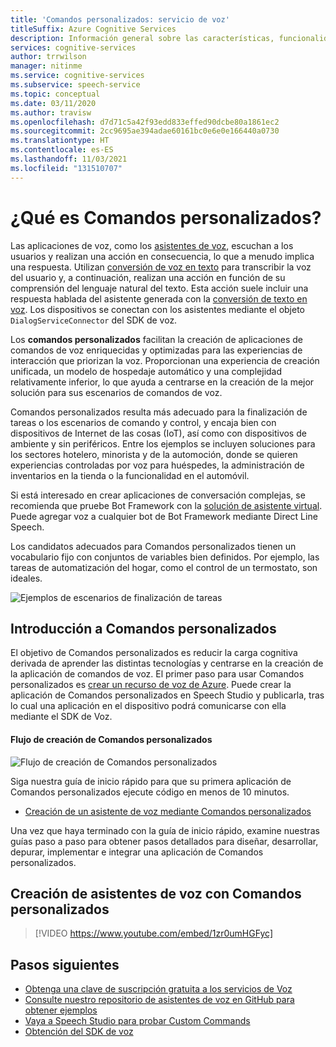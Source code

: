 ```yaml
---
title: 'Comandos personalizados: servicio de voz'
titleSuffix: Azure Cognitive Services
description: Información general sobre las características, funcionalidades y restricciones de Comandos personalizados, que es una solución para crear aplicaciones de voz.
services: cognitive-services
author: trrwilson
manager: nitinme
ms.service: cognitive-services
ms.subservice: speech-service
ms.topic: conceptual
ms.date: 03/11/2020
ms.author: travisw
ms.openlocfilehash: d7d71c5a42f93edd833effed90dcbe80a1861ec2
ms.sourcegitcommit: 2cc9695ae394adae60161bc0e6e0e166440a0730
ms.translationtype: HT
ms.contentlocale: es-ES
ms.lasthandoff: 11/03/2021
ms.locfileid: "131510707"
---
```

# <a name="what-is-custom-commands"></a>¿Qué es Comandos personalizados?

Las aplicaciones de voz, como los [asistentes de voz](voice-assistants.md), escuchan a los usuarios y realizan una acción en consecuencia, lo que a menudo implica una respuesta. Utilizan [conversión de voz en texto](speech-to-text.md) para transcribir la voz del usuario y, a continuación, realizan una acción en función de su comprensión del lenguaje natural del texto. Esta acción suele incluir una respuesta hablada del asistente generada con la [conversión de texto en voz](text-to-speech.md). Los dispositivos se conectan con los asistentes mediante el objeto `DialogServiceConnector` del SDK de voz.

Los **comandos personalizados** facilitan la creación de aplicaciones de comandos de voz enriquecidas y optimizadas para las experiencias de interacción que priorizan la voz. Proporcionan una experiencia de creación unificada, un modelo de hospedaje automático y una complejidad relativamente inferior, lo que ayuda a centrarse en la creación de la mejor solución para sus escenarios de comandos de voz.

Comandos personalizados resulta más adecuado para la finalización de tareas o los escenarios de comando y control, y encaja bien con dispositivos de Internet de las cosas (IoT), así como con dispositivos de ambiente y sin periféricos. Entre los ejemplos se incluyen soluciones para los sectores hotelero, minorista y de la automoción, donde se quieren experiencias controladas por voz para huéspedes, la administración de inventarios en la tienda o la funcionalidad en el automóvil.

Si está interesado en crear aplicaciones de conversación complejas, se recomienda que pruebe Bot Framework con la [solución de asistente virtual](/azure/bot-service/bot-builder-enterprise-template-overview). Puede agregar voz a cualquier bot de Bot Framework mediante Direct Line Speech.

Los candidatos adecuados para Comandos personalizados tienen un vocabulario fijo con conjuntos de variables bien definidos. Por ejemplo, las tareas de automatización del hogar, como el control de un termostato, son ideales.

   ![Ejemplos de escenarios de finalización de tareas](media/voice-assistants/task-completion-examples.png "ejemplos de finalización de tareas")

## <a name="getting-started-with-custom-commands"></a>Introducción a Comandos personalizados

El objetivo de Comandos personalizados es reducir la carga cognitiva derivada de aprender las distintas tecnologías y centrarse en la creación de la aplicación de comandos de voz. El primer paso para usar Comandos personalizados es <a href="https://ms.portal.azure.com/#create/Microsoft.CognitiveServicesSpeechServices" target="_blank">crear un recurso de voz de Azure</a>. Puede crear la aplicación de Comandos personalizados en Speech Studio y publicarla, tras lo cual una aplicación en el dispositivo podrá comunicarse con ella mediante el SDK de Voz.

#### <a name="authoring-flow-for-custom-commands"></a>Flujo de creación de Comandos personalizados
   ![Flujo de creación de Comandos personalizados](media/voice-assistants/custom-commands-flow.png "Flujo de creación de Comandos personalizados")

Siga nuestra guía de inicio rápido para que su primera aplicación de Comandos personalizados ejecute código en menos de 10 minutos.

* [Creación de un asistente de voz mediante Comandos personalizados](quickstart-custom-commands-application.md)

Una vez que haya terminado con la guía de inicio rápido, examine nuestras guías paso a paso para obtener pasos detallados para diseñar, desarrollar, depurar, implementar e integrar una aplicación de Comandos personalizados.

## <a name="building-voice-assistants-with-custom-commands"></a>Creación de asistentes de voz con Comandos personalizados
> [!VIDEO https://www.youtube.com/embed/1zr0umHGFyc]

## <a name="next-steps"></a>Pasos siguientes

* [Obtenga una clave de suscripción gratuita a los servicios de Voz](overview.md#try-the-speech-service-for-free)
* [Consulte nuestro repositorio de asistentes de voz en GitHub para obtener ejemplos](https://aka.ms/speech/cc-samples)
* [Vaya a Speech Studio para probar Custom Commands](https://speech.microsoft.com/customcommands)
* [Obtención del SDK de voz](speech-sdk.md)
